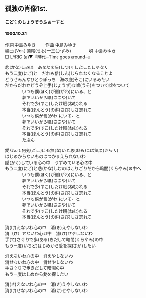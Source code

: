 ## 孤独の肖像1st.
#### こどくのしょうぞうふぁーすと
####  1993.10.21 


作詞     中島みゆき　　
作曲      中島みゆき  
編曲 (Ver.) 瀬尾(せお)一三(かずみ)　　　　 
唄     中島みゆき   
□ LYRIC (a)▼『時代─Time goes around─』    
   
   
悲(かな)しみは　あなたを失(しつ)くしたことじゃなく   
もう二度(にど)と　だれも信(しん)じられなくなることよ   
どうせみんなひとりぽっち　海の底(そこ)にいるみたい   
だからだれかどうぞ上手(じょうず)な嘘(うそ)をついて嘘をついて   
　　　　いつも僕(ぼく)が側(がわ)にいる、と   
　　　　夢でいいから囁(ささや)いて   
　　　　それで少(すこ)しだけ眠(ねむ)れる   
　　　　本当(ほんとう)の淋(さび)しさ忘れて   
　　　　いつも僕が側(がわ)にいる、と   
　　　　夢でいいから囁(ささや)いて   
　　　　それで少(すこ)しだけ眠(ねむ)れる   
　　　　本当(ほんとう)の淋(さび)しさ忘れて   
　　　　たぶん   
   
愛なんて何処(どこ)にも無(な)いと思(おも)えば気楽(きらく)   
はじめからないものはつかまえられないわ   
隠(かく)している心の中　うずめている心の中   
もう二度(にど)と悲(かな)しむのはこりごりだから暗闇(くらやみ)の中へ   
　　　　いつも僕(ぼく)が側(がわ)にいる、と   
　　　　夢でいいから囁(ささや)いて   
　　　　それで少(すこ)しだけ眠(ねむ)れる   
　　　　本当(ほんとう)の淋(さび)しさ忘れて   
　　　　いつも僕が側(がわ)にいる、と   
　　　　夢でいいから囁(ささや)いて   
　　　　それで少(すこ)しだけ眠(ねむ)れる   
　　　　本当(ほんとう)の淋(さび)しさ忘れて   
   
消(け)えないわ心の中　消(き)えやしないわ   
消（け）せないわ心の中　消(け)せやしないわ   
手(て)さぐりで歩(ある)きだして暗闇(くらやみ)の中   
もう一度(いちど)はじめから愛を探(さが)したい   
   
消えないわ心の中　消えやしないわ   
消せないわ心の中　消せやしないわ   
手さぐりで歩きだして暗闇の中   
もう一度はじめから愛を探したい   
   
消(き)えないわ心の中　消(き)えやしないわ   
消(け)せないわ心の中　消(け)せやしないわ   